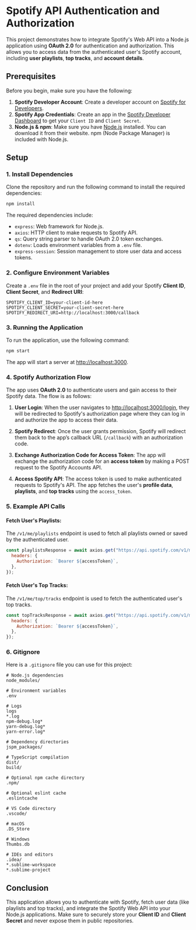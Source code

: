 # Spotify API Authentication and Authorization

This project demonstrates how to integrate Spotify's Web API into a Node.js application using **OAuth 2.0** for authentication and authorization. This allows you to access data from the authenticated user's Spotify account, including **user playlists**, **top tracks**, and **account details**.

## Prerequisites

Before you begin, make sure you have the following:

1. **Spotify Developer Account**: Create a developer account on [Spotify for Developers](https://developer.spotify.com/).
2. **Spotify App Credentials**: Create an app in the [Spotify Developer Dashboard](https://developer.spotify.com/dashboard/applications) to get your `Client ID` and `Client Secret`.
3. **Node.js & npm**: Make sure you have [Node.js](https://nodejs.org/en/) installed. You can download it from their website. npm (Node Package Manager) is included with Node.js.

## Setup

### 1. Install Dependencies

Clone the repository and run the following command to install the required dependencies:

```bash
npm install
```

The required dependencies include:
- `express`: Web framework for Node.js.
- `axios`: HTTP client to make requests to Spotify API.
- `qs`: Query string parser to handle OAuth 2.0 token exchanges.
- `dotenv`: Loads environment variables from a `.env` file.
- `express-session`: Session management to store user data and access tokens.

### 2. Configure Environment Variables

Create a `.env` file in the root of your project and add your Spotify **Client ID**, **Client Secret**, and **Redirect URI**:

```env
SPOTIFY_CLIENT_ID=your-client-id-here
SPOTIFY_CLIENT_SECRET=your-client-secret-here
SPOTIFY_REDIRECT_URI=http://localhost:3000/callback
```

### 3. Running the Application

To run the application, use the following command:

```bash
npm start
```

The app will start a server at [http://localhost:3000](http://localhost:3000).

### 4. Spotify Authorization Flow

The app uses **OAuth 2.0** to authenticate users and gain access to their Spotify data. The flow is as follows:

1. **User Login**: When the user navigates to [http://localhost:3000/login](http://localhost:3000/login), they will be redirected to Spotify's authorization page where they can log in and authorize the app to access their data.

2. **Spotify Redirect**: Once the user grants permission, Spotify will redirect them back to the app’s callback URL (`/callback`) with an authorization code.

3. **Exchange Authorization Code for Access Token**: The app will exchange the authorization code for an **access token** by making a POST request to the Spotify Accounts API.

4. **Access Spotify API**: The access token is used to make authenticated requests to Spotify's API. The app fetches the user's **profile data**, **playlists**, and **top tracks** using the `access_token`.

### 5. Example API Calls

#### Fetch User's Playlists:

The `/v1/me/playlists` endpoint is used to fetch all playlists owned or saved by the authenticated user.

```javascript
const playlistsResponse = await axios.get("https://api.spotify.com/v1/me/playlists", {
  headers: {
    Authorization: `Bearer ${accessToken}`,
  },
});
```

#### Fetch User's Top Tracks:

The `/v1/me/top/tracks` endpoint is used to fetch the authenticated user's top tracks.

```javascript
const topTracksResponse = await axios.get("https://api.spotify.com/v1/me/top/tracks", {
  headers: {
    Authorization: `Bearer ${accessToken}`,
  },
});
```

### 6. Gitignore

Here is a `.gitignore` file you can use for this project:

```gitignore
# Node.js dependencies
node_modules/

# Environment variables
.env

# Logs
logs
*.log
npm-debug.log*
yarn-debug.log*
yarn-error.log*

# Dependency directories
jspm_packages/

# TypeScript compilation
dist/
build/

# Optional npm cache directory
.npm/

# Optional eslint cache
.eslintcache

# VS Code directory
.vscode/

# macOS
.DS_Store

# Windows
Thumbs.db

# IDEs and editors
.idea/
*.sublime-workspace
*.sublime-project
```

## Conclusion

This application allows you to authenticate with Spotify, fetch user data (like playlists and top tracks), and integrate the Spotify Web API into your Node.js applications. Make sure to securely store your **Client ID** and **Client Secret** and never expose them in public repositories.

